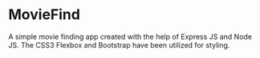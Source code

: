 # MovieFind

A simple movie finding app created with the help of Express JS and Node JS. The CSS3 Flexbox and Bootstrap have been utilized for styling.
